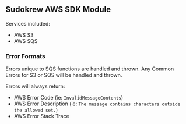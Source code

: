 ## Sudokrew AWS SDK Module

Services included:

- AWS S3
- AWS SQS

### Error Formats

Errors unique to SQS functions are handled and thrown.
Any Common Errors for S3 or SQS will be handled and thrown.

Errors will always return:

- AWS Error Code (ie: `InvalidMessageContents`)
- AWS Error Description (ie: `The message contains characters outside the allowed set.`)
- AWS Error Stack Trace
